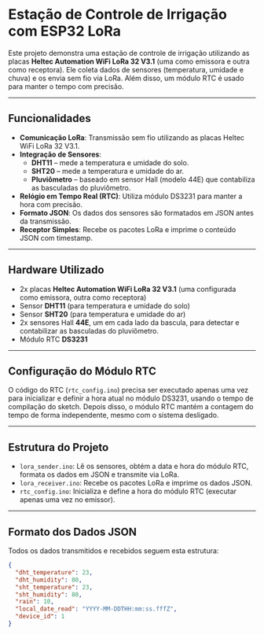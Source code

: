 # Estação de Controle de Irrigação com ESP32 LoRa

Este projeto demonstra uma estação de controle de irrigação utilizando as placas **Heltec Automation WiFi LoRa 32 V3.1** (uma como emissora e outra como receptora). Ele coleta dados de sensores (temperatura, umidade e chuva) e os envia sem fio via LoRa. Além disso, um módulo RTC é usado para manter o tempo com precisão.

---

## Funcionalidades

- **Comunicação LoRa**: Transmissão sem fio utilizando as placas Heltec WiFi LoRa 32 V3.1.
- **Integração de Sensores**:
  - **DHT11** – mede a temperatura e umidade do solo.
  - **SHT20** – mede a temperatura e umidade do ar.
  - **Pluviômetro** – baseado em sensor Hall (modelo 44E) que contabiliza as basculadas do pluviômetro.
- **Relógio em Tempo Real (RTC)**: Utiliza módulo DS3231 para manter a hora com precisão.
- **Formato JSON**: Os dados dos sensores são formatados em JSON antes da transmissão.
- **Receptor Simples**: Recebe os pacotes LoRa e imprime o conteúdo JSON com timestamp.

---

## Hardware Utilizado

- 2x placas **Heltec Automation WiFi LoRa 32 V3.1** (uma configurada como emissora, outra como receptora)
- Sensor **DHT11** (para temperatura e umidade do solo)
- Sensor **SHT20** (para temperatura e umidade do ar)
- 2x sensores Hall **44E**, um em cada lado da bascula, para detectar e contabilizar as basculadas do pluviômetro.
- Módulo RTC **DS3231**

---

## Configuração do Módulo RTC

O código do RTC (`rtc_config.ino`) precisa ser executado apenas uma vez para inicializar e definir a hora atual no módulo DS3231, usando o tempo de compilação do sketch. Depois disso, o módulo RTC mantém a contagem do tempo de forma independente, mesmo com o sistema desligado.

---

## Estrutura do Projeto

- `lora_sender.ino`: Lê os sensores, obtém a data e hora do módulo RTC, formata os dados em JSON e transmite via LoRa.
- `lora_receiver.ino`: Recebe os pacotes LoRa e imprime os dados JSON.
- `rtc_config.ino`: Inicializa e define a hora do módulo RTC (executar apenas uma vez no emissor).

---

## Formato dos Dados JSON

Todos os dados transmitidos e recebidos seguem esta estrutura:

```json
{
  "dht_temperature": 23,
  "dht_humidity": 80,
  "sht_temperature": 23,
  "sht_humidity": 80,
  "rain": 10,
  "local_date_read": "YYYY-MM-DDTHH:mm:ss.fffZ",
  "device_id": 1
}

